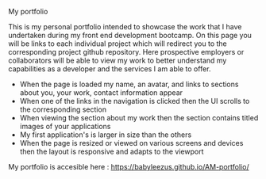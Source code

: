 My portfolio

This is my personal portfolio intended to showcase the work that I have undertaken during my front end development bootcamp. 
On this page you will be links to each individual project which will redirect you to the corresponding project github repository. Here prospective employers or collaborators will be able to view my work to better understand my capabilities as a developer and the services I am able to offer. 

- When the page is loaded my name, an avatar, and links to sections about you, your work, contact information appear
- When one of the links in the navigation is clicked then the UI scrolls to the corresponding section
- When viewing the section about my work then the section contains titled images of your applications
- My first application's is larger in size than the others
- When the page is resized or viewed on various screens and devices then the layout is responsive and adapts to the viewport

My portfolio is accesible here : https://babyleezus.github.io/AM-portfolio/






